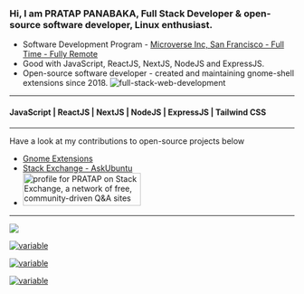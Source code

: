 ### Hi, I am PRATAP PANABAKA, Full Stack Developer & open-source software developer, Linux enthusiast.
- Software Development Program - <a href='https://microverse.org'>Microverse Inc, San Francisco - Full Time - Fully Remote</a>
- Good with JavaScript, ReactJS, NextJS, NodeJS and ExpressJS.
- Open-source software developer - created and maintaining gnome-shell extensions since 2018.
![full-stack-web-development](https://user-images.githubusercontent.com/40719899/205479251-ffba5354-583f-491b-a1ef-ce919083e2b1.gif)

---

#### JavaScript | ReactJS | NextJS | NodeJS | ExpressJS | Tailwind CSS

---

Have a look at my contributions to open-source projects below
- [Gnome Extensions](https://extensions.gnome.org/accounts/profile/PRATAP)
- [Stack Exchange - AskUbuntu](https://askubuntu.com/users/739431/pratap)
- <a href="https://stackexchange.com/users/11820090" target="_blank" rel="noopener"><img src="https://stackexchange.com/users/flair/11820090.png" width="208" height="58" alt="profile for PRATAP on Stack Exchange, a network of free, community-driven Q&amp;A sites" title="profile for PRATAP on Stack Exchange, a network of free, community-driven Q&amp;A sites"></a>

---

![](https://komarev.com/ghpvc/?username=pratap-panabaka)

[![variable](https://github-readme-stats.vercel.app/api?username=pratap-panabaka&theme=radical&show_icons=true&count_private=true)](https://github.com/anuraghazra/github-readme-stats)

[![variable](http://github-readme-streak-stats.herokuapp.com?user=pratap-panabaka&theme=merko)](https://git.io/streak-stats)

[![variable](https://github-readme-stats.vercel.app/api/top-langs/?username=pratap-panabaka&layout=compact)](https://github.com/anuraghazra/github-readme-stats)
